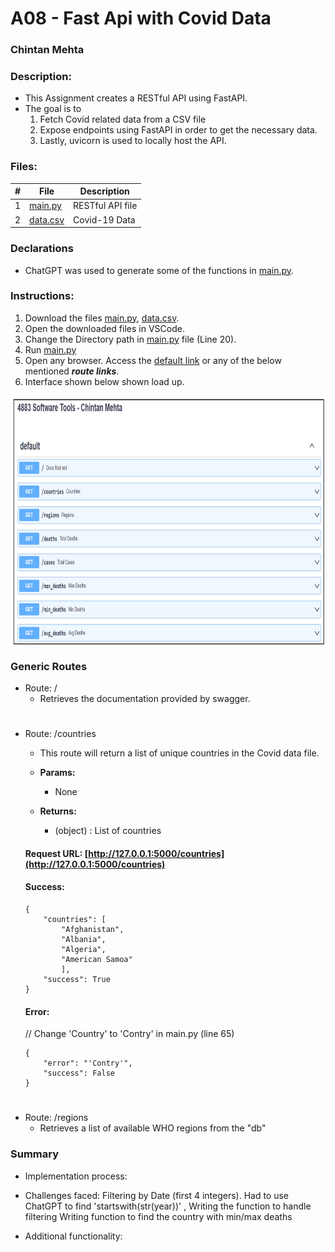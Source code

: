 # A08 - Fast Api with Covid Data

### Chintan Mehta

### Description:
* This Assignment creates a RESTful API using FastAPI. 
* The goal is to 
    1. Fetch Covid related data from a CSV file
    2. Expose endpoints using FastAPI in order to get the necessary data. 
    3. Lastly, uvicorn is used to locally host the API.


### Files:

|   #   | File     | Description                                      |
| :---: | -------- | ------------------------------------------------ |
|   1   | [main.py](https://github.com/chill-chin/4883-Software-Tools/blob/main/Assignments/A08/main.py)  | RESTful API file          |
|  2    | [data.csv](https://github.com/chill-chin/4883-Software-Tools/blob/main/Assignments/A08/data.csv) | Covid-19 Data

### Declarations
* ChatGPT was used to generate some of the functions in [main.py](https://github.com/chill-chin/4883-Software-Tools/blob/main/Assignments/A08/main.py).

### Instructions:
1. Download the files [main.py](https://github.com/chill-chin/4883-Software-Tools/blob/main/Assignments/A08/main.py), [data.csv](https://github.com/chill-chin/4883-Software-Tools/blob/main/Assignments/A08/data.csv).
2. Open the downloaded files in VSCode.
3. Change the Directory path in [main.py](https://github.com/chill-chin/4883-Software-Tools/blob/main/Assignments/A08/main.py) file (Line 20).
4. Run [main.py](https://github.com/chill-chin/4883-Software-Tools/blob/main/Assignments/A08/main.py)
5. Open any browser. Access the [default link](http://127.0.0.1:5000) or any of the below mentioned **_route links_**.
6. Interface shown below shown load up.

<img align="center" width="800" height="400" src="https://github.com/chill-chin/4883-Software-Tools/blob/main/Assignments/A08/FastAPI.png">


### Generic Routes

* Route: /
    * Retrieves the documentation provided by swagger.

#

* Route: /countries
    * This route will return a list of unique countries in the Covid data file.
    
    - **Params:**
      - None

    - **Returns:**
      - (object) : List of countries

    #### Request URL: [http://127.0.0.1:5000/countries](http://127.0.0.1:5000/countries)

    #### Success:
    ```
    {
        "countries": [
            "Afghanistan",
            "Albania",
            "Algeria",
            "American Samoa"
            ],
        "success": True
    }
    ```

    #### Error: 
    // Change 'Country' to 'Contry' in main.py (line 65)
    ```
    {
        "error": "'Contry'",
        "success": False
    }   
    ```

#

* Route: /regions
    * Retrieves a list of available WHO regions from the "db"




### Summary
* Implementation process: 


* Challenges faced: Filtering by Date (first 4 integers). Had to use ChatGPT to find 'startswith(str(year))'
, Writing the function to handle filtering
Writing function to find the country with min/max deaths
* Additional functionality: